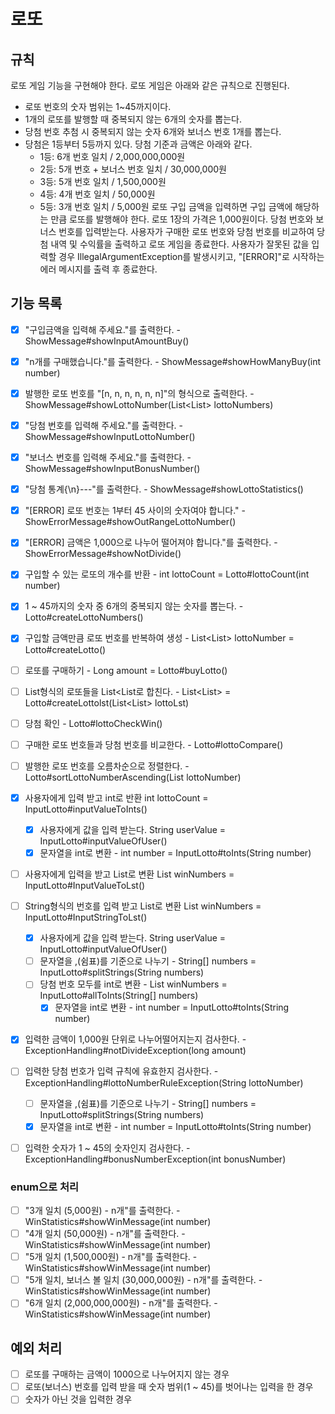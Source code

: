 # 로또

## 규칙
로또 게임 기능을 구현해야 한다. 로또 게임은 아래와 같은 규칙으로 진행된다.
- 로또 번호의 숫자 범위는 1~45까지이다.
- 1개의 로또를 발행할 때 중복되지 않는 6개의 숫자를 뽑는다.
- 당첨 번호 추첨 시 중복되지 않는 숫자 6개와 보너스 번호 1개를 뽑는다.
- 당첨은 1등부터 5등까지 있다. 당첨 기준과 금액은 아래와 같다.
    - 1등: 6개 번호 일치 / 2,000,000,000원
    - 2등: 5개 번호 + 보너스 번호 일치 / 30,000,000원
    - 3등: 5개 번호 일치 / 1,500,000원
    - 4등: 4개 번호 일치 / 50,000원
    - 5등: 3개 번호 일치 / 5,000원
      로또 구입 금액을 입력하면 구입 금액에 해당하는 만큼 로또를 발행해야 한다.
      로또 1장의 가격은 1,000원이다.
      당첨 번호와 보너스 번호를 입력받는다.
      사용자가 구매한 로또 번호와 당첨 번호를 비교하여 당첨 내역 및 수익률을 출력하고 로또 게임을 종료한다.
      사용자가 잘못된 값을 입력할 경우 IllegalArgumentException를 발생시키고, "[ERROR]"로 시작하는 에러 메시지를 출력 후 종료한다.

## 기능 목록
- [x] "구입금액을 입력해 주세요."를 출력한다. - ShowMessage#showInputAmountBuy()
- [x] "n개를 구매했습니다."를 출력한다. - ShowMessage#showHowManyBuy(int number)
- [x] 발행한 로또 번호를 "[n, n, n, n, n, n]"의 형식으로 출력한다. - ShowMessage#showLottoNumber(List<List<Integer>> lottoNumbers)
- [x] "당첨 번호를 입력해 주세요."를 출력한다. - ShowMessage#showInputLottoNumber()
- [x] "보너스 번호를 입력해 주세요."를 출력한다. - ShowMessage#showInputBonusNumber()
- [x] "당첨 통계{\n}---"를 출력한다. - ShowMessage#showLottoStatistics()

- [x] "[ERROR] 로또 번호는 1부터 45 사이의 숫자여야 합니다." - ShowErrorMessage#showOutRangeLottoNumber()
- [x] "[ERROR] 금액은 1,000으로 나누어 떨어져야 합니다."를 출력한다. - ShowErrorMessage#showNotDivide()

- [x] 구입할 수 있는 로또의 개수를 반환 - int lottoCount = Lotto#lottoCount(int number)
- [x] 1 ~ 45까지의 숫자 중 6개의 중복되지 않는 숫자를 뽑는다. - Lotto#createLottoNumbers()
- [x] 구입할 금액만큼 로또 번호를 반복하여 생성 - List<List<Integer>> lottoNumber = Lotto#createLotto()

- [ ] 로또를 구매하기 - Long amount = Lotto#buyLotto()
- [ ] List<Integer>형식의 로또들을 List<List<Integer>로 합친다. - List<List<Integer>> = Lotto#createLottolst(List<List<Integer>> lottoLst)
- [ ] 당첨 확인 - Lotto#lottoCheckWin()

- [ ] 구매한 로또 번호들과 당첨 번호를 비교한다. - Lotto#lottoCompare()
- [ ] 발행한 로또 번호를 오름차순으로 정렬한다. - Lotto#sortLottoNumberAscending(List<Integer> lottoNumber)

- [x] 사용자에게 입력 받고 int로 반환 int lottoCount = InputLotto#inputValueToInts()
  - [x] 사용자에게 값을 입력 받는다. String userValue = InputLotto#inputValueOfUser()
  - [x] 문자열을 int로 변환 - int number = InputLotto#toInts(String number)
- [ ] 사용자에게 입력을 받고 List로 변환 List<Integer> winNumbers = InputLotto#InputValueToLst()
- [ ] String형식의 번호를 입력 받고 List로 변환 List<Integer> winNumbers = InputLotto#InputStringToLst()
  - [x] 사용자에게 값을 입력 받는다. String userValue = InputLotto#inputValueOfUser()
  - [ ] 문자열을 ,(쉼표)를 기준으로 나누기 - String[] numbers = InputLotto#splitStrings(String numbers)
  - [ ] 당첨 번호 모두를 int로 변환 - List<Integer> winNumbers = InputLotto#allToInts(String[] numbers)
    - [x] 문자열을 int로 변환 - int number = InputLotto#toInts(String number)

- [x] 입력한 금액이 1,000원 단위로 나누어떨어지는지 검사한다. - ExceptionHandling#notDivideException(long amount)
- [ ] 입력한 당첨 번호가 입력 규칙에 유효한지 검사한다. - ExceptionHandling#lottoNumberRuleException(String lottoNumber)
  - [ ] 문자열을 ,(쉼표)를 기준으로 나누기 - String[] numbers = InputLotto#splitStrings(String numbers)
  - [x] 문자열을 int로 변환 - int number = InputLotto#toInts(String number)
- [ ] 입력한 숫자가 1 ~ 45의 숫자인지 검사한다. - ExceptionHandling#bonusNumberException(int bonusNumber)

### enum으로 처리
- [ ] "3개 일치 (5,000원) - n개"를 출력한다. - WinStatistics#showWinMessage(int number)
- [ ] "4개 일치 (50,000원) - n개"를 출력한다. - WinStatistics#showWinMessage(int number)
- [ ] "5개 일치 (1,500,000원) - n개"를 출력한다. - WinStatistics#showWinMessage(int number)
- [ ] "5개 일치, 보너스 볼 일치 (30,000,000원) - n개"를 출력한다. - WinStatistics#showWinMessage(int number)
- [ ] "6개 일치 (2,000,000,000원) - n개"를 출력한다. - WinStatistics#showWinMessage(int number)

## 예외 처리
- [ ] 로또를 구매하는 금액이 1000으로 나누어지지 않는 경우
- [ ] 로또(보너스) 번호를 입력 받을 때 숫자 범위(1 ~ 45)를 벗어나는 입력을 한 경우
- [ ] 숫자가 아닌 것을 입력한 경우